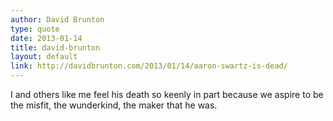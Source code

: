 ```yaml
---
author: David Brunton
type: quote
date: 2013-01-14
title: david-brunton
layout: default
link: http://davidbrunton.com/2013/01/14/aaron-swartz-is-dead/
---
```

I and others like me feel his death so keenly in part because we aspire to be the misfit, the wunderkind, the maker that he was.
